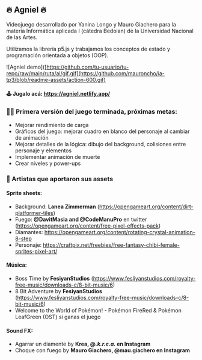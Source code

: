 ## 🔥 Agniel 🔥

Videojuego desarrollado por Yanina Longo y Mauro Giachero para la materia Informática aplicada I (cátedra Bedoian) de la Universidad Nacional de las Artes.

Utilizamos la librería p5.js y trabajamos los conceptos de estado y programación orientada a objetos (OOP).

![Agniel demo]([https://github.com/tu-usuario/tu-repo/raw/main/ruta/al/gif.gif](https://github.com/mauroncho/ia-tp3/blob/readme-assets/action-600.gif)

#### 🕹 **Jugalo acá:** https://agniel.netlify.app/

### 🐱‍🏍 Primera versión del juego terminada, próximas metas:

- Mejorar rendimiento de carga
- Gráficos del juego: mejorar cuadro en blanco del personaje al cambiar de animación
- Mejorar detalles de la lógica: dibujo del background, colisiones entre personaje y elementos
- Implementar animación de muerte
- Crear niveles y power-ups

### 🎨 Artistas que aportaron sus assets

#### Sprite sheets:

- Background: **Lanea Zimmerman** (https://opengameart.org/content/dirt-platformer-tiles)
- Fuego: **@DavitMasia and @CodeManuPro** en twitter (https://opengameart.org/content/free-pixel-effects-pack)
- Diamantes: https://opengameart.org/content/rotating-crystal-animation-8-step
- Personaje: https://craftpix.net/freebies/free-fantasy-chibi-female-sprites-pixel-art/

#### Música:

- Boss Time by **FesiyanStudios** (https://www.fesliyanstudios.com/royalty-free-music/downloads-c/8-bit-music/6)
- 8 Bit Adventure by **FesiyanStudios** (https://www.fesliyanstudios.com/royalty-free-music/downloads-c/8-bit-music/6)
- Welcome to the World of Pokémon! - Pokémon FireRed & Pokémon LeafGreen (OST) si ganas el juego

#### Sound FX:

- Agarrar un diamente by **Krea, @_.k.r.e.a._ en Instagram**
- Choque con fuego by **Mauro Giachero, @mau.giachero en Instagram**

